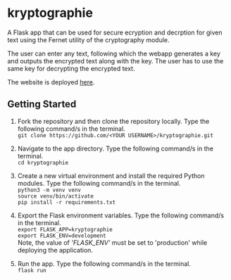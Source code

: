 # kryptographie

A Flask app that can be used for secure ecryption and decrption for given text using the Fernet utility of the cryptography module. 

The user can enter any text, following which the webapp generates a key and outputs the encrypted text along with the key. The user has to use the same key for decrypting the encrypted text. 

The website is deployed [here](http://kryptographie.pythonanywhere.com/).

## Getting Started
1. Fork the repository and then clone the repository locally. Type the following command/s in the terminal. \
    `git clone https://github.com/<YOUR USERNAME>/kryptographie.git`

2. Navigate to the app directory. Type the following command/s in the terminal. \
    `cd kryptographie`

3. Create a new virtual environment and install the required Python modules. Type the following command/s in the terminal. \
    `python3 -m venv venv` \
    `source venv/bin/activate` \
    `pip install -r requirements.txt` 

4. Export the Flask environment variables. Type the following command/s in the terminal. \
    `export FLASK_APP=kryptographie` \
    `export FLASK_ENV=development` \
    Note, the value of _'FLASK_ENV'_ must be set to 'production' while deploying the application.
    
5. Run the app. Type the following command/s in the terminal. \
    `flask run`
    